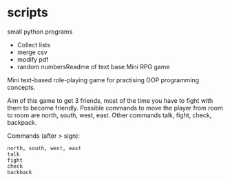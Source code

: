 # scripts
small python programs

* Collect lists
* merge csv
* modify pdf
* random numbersReadme of text base Mini RPG game

Mini text-based role-playing game for practising OOP programming concepts.

Aim of this game to get 3 friends, most of the time you have to fight with them to become friendly. Possible commands to move the player from room to room are north, south, west, east. Other commands talk, fight, check, backpack.

Commands (after > sign):

    north, south, west, east
    talk
    fight
    check
    backback
